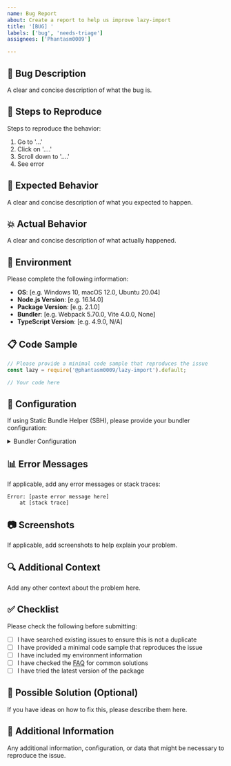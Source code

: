 ```yaml
---
name: Bug Report
about: Create a report to help us improve lazy-import
title: '[BUG] '
labels: ['bug', 'needs-triage']
assignees: ['Phantasm0009']

---
```


## 🐛 Bug Description
A clear and concise description of what the bug is.

## 🔄 Steps to Reproduce
Steps to reproduce the behavior:
1. Go to '...'
2. Click on '....'
3. Scroll down to '....'
4. See error

## 🎯 Expected Behavior
A clear and concise description of what you expected to happen.

## 💥 Actual Behavior
A clear and concise description of what actually happened.

## 📱 Environment
Please complete the following information:
- **OS**: [e.g. Windows 10, macOS 12.0, Ubuntu 20.04]
- **Node.js Version**: [e.g. 16.14.0]
- **Package Version**: [e.g. 2.1.0]
- **Bundler**: [e.g. Webpack 5.70.0, Vite 4.0.0, None]
- **TypeScript Version**: [e.g. 4.9.0, N/A]

## 📋 Code Sample
```javascript
// Please provide a minimal code sample that reproduces the issue
const lazy = require('@phantasm0009/lazy-import').default;

// Your code here
```

## 📄 Configuration
If using Static Bundle Helper (SBH), please provide your bundler configuration:

<details>
<summary>Bundler Configuration</summary>

```javascript
// webpack.config.js, vite.config.js, etc.
```

</details>

## 📊 Error Messages
If applicable, add any error messages or stack traces:

```
Error: [paste error message here]
    at [stack trace]
```

## 📷 Screenshots
If applicable, add screenshots to help explain your problem.

## 🔍 Additional Context
Add any other context about the problem here.

## ✅ Checklist
Please check the following before submitting:

- [ ] I have searched existing issues to ensure this is not a duplicate
- [ ] I have provided a minimal code sample that reproduces the issue
- [ ] I have included my environment information
- [ ] I have checked the [FAQ](../FAQ.md) for common solutions
- [ ] I have tried the latest version of the package

## 🚀 Possible Solution (Optional)
If you have ideas on how to fix this, please describe them here.

## 📝 Additional Information
Any additional information, configuration, or data that might be necessary to reproduce the issue.
